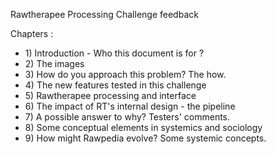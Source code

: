 <div class="pagetitle">

Rawtherapee Processing Challenge feedback

</div>

Chapters :

- 1\) Introduction - Who this document is for ?
- 2\) The images
- 3\) How do you approach this problem? The how.
- 4\) The new features tested in this challenge
- 5\) Rawtherapee processing and interface
- 6\) The impact of RT's internal design - the pipeline
- 7\) A possible answer to why? Testers' comments.
- 8\) Some conceptual elements in systemics and sociology
- 9\) How might Rawpedia evolve? Some systemic concepts.